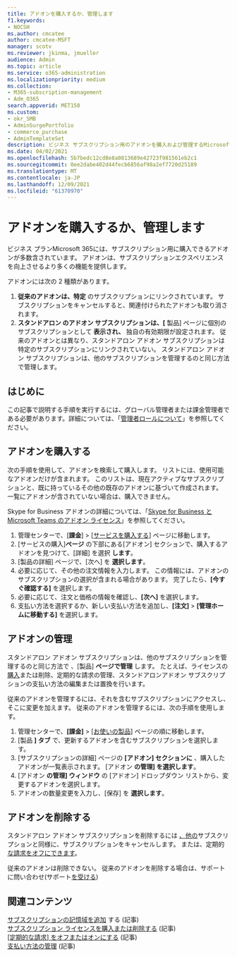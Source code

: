 ```yaml
---
title: アドオンを購入するか、管理します
f1.keywords:
- NOCSH
ms.author: cmcatee
author: cmcatee-MSFT
manager: scotv
ms.reviewer: jkinma, jmueller
audience: Admin
ms.topic: article
ms.service: o365-administration
ms.localizationpriority: medium
ms.collection:
- M365-subscription-management
- Adm_O365
search.appverid: MET150
ms.custom:
- okr_SMB
- AdminSurgePortfolio
- commerce_purchase
- AdminTemplateSet
description: ビジネス サブスクリプション用のアドオンを購入および管理するMicrosoft 365を確認します。
ms.date: 04/02/2021
ms.openlocfilehash: 5b7bedc12cd8e8a0813689e42723f981561eb2c1
ms.sourcegitcommit: 0ee2dabe402d44fecb6856af98a2ef7720d25189
ms.translationtype: MT
ms.contentlocale: ja-JP
ms.lasthandoff: 12/09/2021
ms.locfileid: "61370970"
---
```

# <a name="buy-or-manage-add-ons"></a>アドオンを購入するか、管理します

ビジネス プランMicrosoft 365には、サブスクリプション用に購入できるアドオンが多数含されています。 アドオンは、サブスクリプションエクスペリエンスを向上させるより多くの機能を提供します。

アドオンには次の 2 種類があります。

1. **従来のアドオンは、特定** のサブスクリプションにリンクされています。 サブスクリプションをキャンセルすると、関連付けられたアドオンも取り消されます。
2. **スタンドアロン のアドオン サブスクリプションは、[** 製品] ページに個別のサブスクリプションとして **表示され、** 独自の有効期限が設定されます。 従来のアドオンとは異なり、スタンドアロン アドオン サブスクリプションは特定のサブスクリプションにリンクされていない。 スタンドアロン アドオン サブスクリプションは、他のサブスクリプションを管理するのと同じ方法で管理します。

## <a name="before-you-begin"></a>はじめに

この記事で説明する手順を実行するには、グローバル管理者または課金管理者である必要があります。詳細については、「[管理者ロールについて](../admin/add-users/about-admin-roles.md)」を参照してください。

## <a name="buy-an-add-on"></a>アドオンを購入する

次の手順を使用して、アドオンを検索して購入します。 リストには、使用可能なアドオンだけが含まれます。 このリストは、現在アクティブなサブスクリプションと、既に持っているその他の既存のアドオンに基づいて作成されます。 一覧にアドオンが含されていない場合は、購入できません。

Skype for Business アドオンの詳細については、「[Skype for Business と Microsoft Teams のアドオン ライセンス](/SkypeForBusiness/skype-for-business-and-microsoft-teams-add-on-licensing/skype-for-business-and-microsoft-teams-add-on-licensing)」を参照してください。

1. 管理センターで、[**課金**] \> [<a href="https://go.microsoft.com/fwlink/p/?linkid=868433" target="_blank">サービスを購入する</a>] ページに移動します。
2. [サービスの購入]**ページ** の下部にある[アドオン] セクションで、購入するアドオンを見つけて、[詳細] を選択 **します**。
3. [製品の詳細] ページで、[次へ] を **選択します**。
4. 必要に応じて、その他の注文情報を入力します。 この情報には、アドオンのサブスクリプションの選択が含まれる場合があります。 完了したら、**[今すぐ確認する]** を選択します。
5. 必要に応じて、注文と価格の情報を確認し、**[次へ]** を選択します。
6. 支払い方法を選択するか、新しい支払い方法を追加し、**[注文]**  >  **[管理ホームに移動する]** を選択します。

## <a name="manage-an-add-on"></a>アドオンの管理

スタンドアロン アドオン サブスクリプションは、他のサブスクリプションを管理するのと同じ方法で 、[製品] **ページで管理** します。 たとえば、ライセンスの[購入](licenses/buy-licenses.md)または削除、定期的な[](subscriptions/renew-your-subscription.md)請求の管理、スタンドアロン[](billing-and-payments/manage-payment-methods.md)アドオン サブスクリプションの支払い方法の編集または置換を行います。

従来のアドオンを管理するには、それを含むサブスクリプションにアクセスし、そこに変更を加えます。 従来のアドオンを管理するには、次の手順を使用します。
  
1. 管理センターで、**[課金]** \> <a href="https://go.microsoft.com/fwlink/p/?linkid=842054" target="_blank">[お使いの製品]</a> ページの順に移動します。
2. [製品 **] タブ** で、更新するアドオンを含むサブスクリプションを選択します。
3. [サブスクリプションの詳細] ページの **[アドオン] セクションに** 、購入したアドオンが一覧表示されます。 [アドオン **の管理] を選択します**。
4. [アドオン **の管理] ウィンドウ** の [アドオン] ドロップダウン リストから、変更するアドオンを選択します。
5. アドオンの数量変更を入力し、[保存] を **選択します**。

## <a name="remove-an-add-on"></a>アドオンを削除する

スタンドアロン アドオン サブスクリプションを削除するには [、他の](subscriptions/cancel-your-subscription.md)サブスクリプションと同様に、サブスクリプションをキャンセルします。 または、定期的 [な請求をオフにできます](subscriptions/renew-your-subscription.md)。

従来のアドオンは削除できない。 従来のアドオンを削除する場合は、サポートに問い合わせ(サポート[を受ける](../admin/get-help-support.md))
  
## <a name="related-content"></a>関連コンテンツ

[サブスクリプションの記憶域を追加](add-storage-space.md) する (記事)\
[サブスクリプション ライセンスを購入または削除する](licenses/buy-licenses.md) (記事)\
[[定期的な請求] をオフまたはオンにする](subscriptions/renew-your-subscription.md#turn-recurring-billing-off-or-on) (記事)\
[支払い方法の管理](billing-and-payments/manage-payment-methods.md) (記事)
